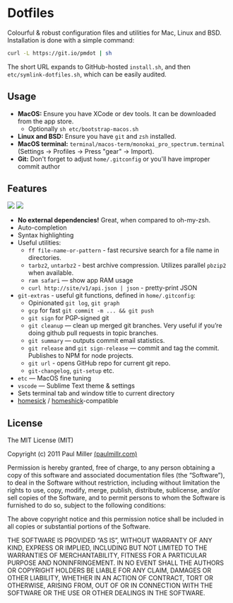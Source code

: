 # Dotfiles
Colourful & robust configuration files and utilities for Mac, Linux and BSD. Installation is done with a simple command:

```sh
curl -L https://git.io/pmdot | sh
```

The short URL expands to GitHub-hosted `install.sh`,
and then `etc/symlink-dotfiles.sh`,
which can be easily audited.

## Usage

- **MacOS:** Ensure you have XCode or dev tools. It can be downloaded from the app store.
    - Optionally `sh etc/bootstrap-macos.sh`
- **Linux and BSD:** Ensure you have `git` and `zsh` installed.
- **MacOS terminal:** `terminal/macos-term/monokai_pro_spectrum.terminal` (Settings -> Profiles -> Press "gear" -> Import).
- **Git:** Don't forget to adjust `home/.gitconfig` or you'll have improper commit author

## Features

![](https://user-images.githubusercontent.com/574696/61765243-eb19dc00-ade4-11e9-8d16-5a402a0fdfec.png)
![](https://user-images.githubusercontent.com/574696/61765242-eb19dc00-ade4-11e9-8db0-ac607e1eed8a.png)

* **No external dependencies!** Great, when compared to oh-my-zsh.
* Auto-completion
* Syntax highlighting
* Useful utilities:
    * `ff file-name-or-pattern` - fast recursive search for a file name in directories.
    * `tarbz2`, `untarbz2` - best archive compression. Utilizes parallel `pbzip2` when available.
    * `ram safari` — show app RAM usage
    * `curl http://site/v1/api.json | json` - pretty-print JSON
* `git-extras` - useful git functions, defined in `home/.gitconfig`:
    * Opinionated `git log`, `git graph`
    * `gcp` for fast `git commit -m ... && git push`
    * `git sign` for PGP-signed git
    * `git cleanup` — clean up merged git branches. Very useful if
    you’re doing github pull requests in topic branches.
    * `git summary` — outputs commit email statistics.
    * `git release` and `git sign-release` — commit and tag the commit. Publishes to NPM for node projects.
    * `git url` - opens GitHub repo for current git repo.
    * `git-changelog`, `git-setup` etc.
* `etc` — MacOS fine tuning
* `vscode` — Sublime Text theme & settings
* Sets terminal tab and window title to current directory
* [homesick](https://github.com/technicalpickles/homesick) /
  [homeshick](https://github.com/andsens/homeshick)-compatible

## License

The MIT License (MIT)

Copyright (c) 2011 Paul Miller [(paulmillr.com)](https://paulmillr.com)

Permission is hereby granted, free of charge, to any person obtaining a copy
of this software and associated documentation files (the “Software”), to deal
in the Software without restriction, including without limitation the rights
to use, copy, modify, merge, publish, distribute, sublicense, and/or sell
copies of the Software, and to permit persons to whom the Software is
furnished to do so, subject to the following conditions:

The above copyright notice and this permission notice shall be included in
all copies or substantial portions of the Software.

THE SOFTWARE IS PROVIDED “AS IS”, WITHOUT WARRANTY OF ANY KIND, EXPRESS OR
IMPLIED, INCLUDING BUT NOT LIMITED TO THE WARRANTIES OF MERCHANTABILITY,
FITNESS FOR A PARTICULAR PURPOSE AND NONINFRINGEMENT. IN NO EVENT SHALL THE
AUTHORS OR COPYRIGHT HOLDERS BE LIABLE FOR ANY CLAIM, DAMAGES OR OTHER
LIABILITY, WHETHER IN AN ACTION OF CONTRACT, TORT OR OTHERWISE, ARISING FROM,
OUT OF OR IN CONNECTION WITH THE SOFTWARE OR THE USE OR OTHER DEALINGS IN
THE SOFTWARE.
